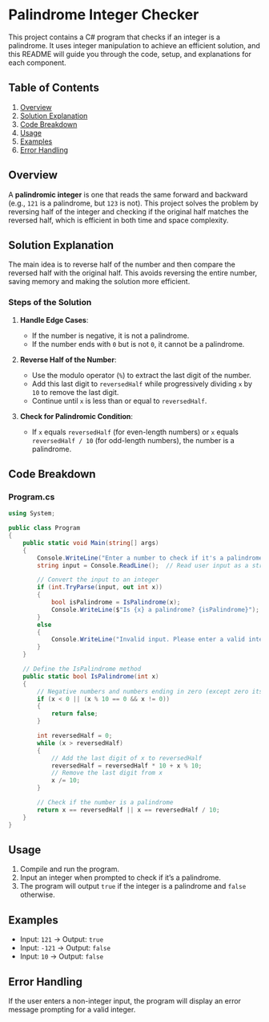 # Palindrome Integer Checker

This project contains a C# program that checks if an integer is a palindrome. It uses integer manipulation to achieve an efficient solution, and this README will guide you through the code, setup, and explanations for each component.

## Table of Contents
1. [Overview](#overview)
2. [Solution Explanation](#solution-explanation)
3. [Code Breakdown](#code-breakdown)
4. [Usage](#usage)
5. [Examples](#examples)
6. [Error Handling](#error-handling)

## Overview

A **palindromic integer** is one that reads the same forward and backward (e.g., `121` is a palindrome, but `123` is not). This project solves the problem by reversing half of the integer and checking if the original half matches the reversed half, which is efficient in both time and space complexity.

## Solution Explanation

The main idea is to reverse half of the number and then compare the reversed half with the original half. This avoids reversing the entire number, saving memory and making the solution more efficient.

### Steps of the Solution
1. **Handle Edge Cases**:
   - If the number is negative, it is not a palindrome.
   - If the number ends with `0` but is not `0`, it cannot be a palindrome.

2. **Reverse Half of the Number**:
   - Use the modulo operator (`%`) to extract the last digit of the number.
   - Add this last digit to `reversedHalf` while progressively dividing `x` by `10` to remove the last digit.
   - Continue until `x` is less than or equal to `reversedHalf`.

3. **Check for Palindromic Condition**:
   - If `x` equals `reversedHalf` (for even-length numbers) or `x` equals `reversedHalf / 10` (for odd-length numbers), the number is a palindrome.

## Code Breakdown

### Program.cs

```csharp
using System;

public class Program
{
    public static void Main(string[] args)
    {
        Console.WriteLine("Enter a number to check if it's a palindrome:");
        string input = Console.ReadLine();  // Read user input as a string

        // Convert the input to an integer
        if (int.TryParse(input, out int x))
        {
            bool isPalindrome = IsPalindrome(x);
            Console.WriteLine($"Is {x} a palindrome? {isPalindrome}");
        }
        else
        {
            Console.WriteLine("Invalid input. Please enter a valid integer.");
        }
    }

    // Define the IsPalindrome method
    public static bool IsPalindrome(int x)
    {
        // Negative numbers and numbers ending in zero (except zero itself) are not palindromes
        if (x < 0 || (x % 10 == 0 && x != 0))
        {
            return false;
        }

        int reversedHalf = 0;
        while (x > reversedHalf)
        {
            // Add the last digit of x to reversedHalf
            reversedHalf = reversedHalf * 10 + x % 10;
            // Remove the last digit from x
            x /= 10;
        }

        // Check if the number is a palindrome
        return x == reversedHalf || x == reversedHalf / 10;
    }
}
```

## Usage

1. Compile and run the program.
2. Input an integer when prompted to check if it’s a palindrome.
3. The program will output `true` if the integer is a palindrome and `false` otherwise.

## Examples

- Input: `121` → Output: `true`
- Input: `-121` → Output: `false`
- Input: `10` → Output: `false`

## Error Handling

If the user enters a non-integer input, the program will display an error message prompting for a valid integer.
